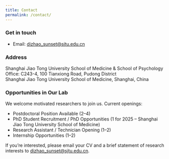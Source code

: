 ```yaml
---
title: Contact
permalink: /contact/
---
```


### Get in touch

- Email: <a href="mailto:dizhao_sunset@sjtu.edu.cn">dizhao_sunset@sjtu.edu.cn</a>

### Address

Shanghai Jiao Tong University School of Medicine & School of Psychology<br>
Office: C243-4, 100 Tianxiong Road, Pudong District<br>
Shanghai Jiao Tong University School of Medicine, Shanghai, China

### Opportunities in Our Lab

We welcome motivated researchers to join us. Current openings:

- Postdoctoral Position Available (2–4)
- PhD Student Recruitment / PhD Opportunities (1 for 2025 – Shanghai Jiao Tong University School of Medicine)
- Research Assistant / Technician Opening (1–2)
- Internship Opportunities (1–2)

If you’re interested, please email your CV and a brief statement of research interests to <a href="mailto:dizhao_sunset@sjtu.edu.cn">dizhao_sunset@sjtu.edu.cn</a>.
